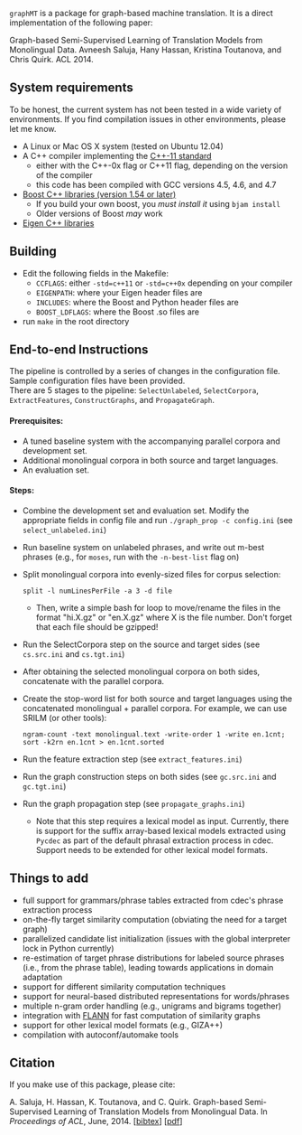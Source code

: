 `graphMT` is a package for graph-based machine translation.  It is a direct implementation of the following paper:

Graph-based Semi-Supervised Learning of Translation Models from Monolingual Data.
Avneesh Saluja, Hany Hassan, Kristina Toutanova, and Chris Quirk.
ACL 2014.

## System requirements

To be honest, the current system has not been tested in a wide variety of environments. If you find compilation issues in other environments, please let me know.  

- A Linux or Mac OS X system (tested on Ubuntu 12.04)
- A C++ compiler implementing the [C++-11 standard](http://www.stroustrup.com/C++11FAQ.html)
    - either with the C++-0x flag or C++11 flag, depending on the version of the compiler
    - this code has been compiled with GCC versions 4.5, 4.6, and 4.7
- [Boost C++ libraries (version 1.54 or later)](http://www.boost.org/)
  	 - If you build your own boost, you _must install it_ using `bjam install`
	 - Older versions of Boost _may_ work
- [Eigen C++ libraries](http://eigen.tuxfamily.org/)

## Building

- Edit the following fields in the Makefile:
  - `CCFLAGS`: either `-std=c++11` or `-std=c++0x` depending on your compiler
  - `EIGENPATH`: where your Eigen header files are
  - `INCLUDES`: where the Boost and Python header files are
  - `BOOST_LDFLAGS`: where the Boost .so files are
- run `make` in the root directory

## End-to-end Instructions

The pipeline is controlled by a series of changes in the configuration file. Sample configuration files have been provided.  
There are 5 stages to the pipeline: `SelectUnlabeled`, `SelectCorpora`, `ExtractFeatures`, `ConstructGraphs`, and `PropagateGraph`. 

#### Prerequisites:
- A tuned baseline system with the accompanying parallel corpora and development set. 
- Additional monolingual corpora in both source and target languages. 
- An evaluation set. 

#### Steps:
- Combine the development set and evaluation set.  Modify the appropriate fields in config file and run `./graph_prop -c config.ini` (see `select_unlabeled.ini`)
- Run baseline system on unlabeled phrases, and write out m-best phrases (e.g., for `moses`, run with the `-n-best-list` flag on)
- Split monolingual corpora into evenly-sized files for corpus selection:

  ```
  split -l numLinesPerFile -a 3 -d file
  ```

  - Then, write a simple bash for loop to move/rename the files in the format "hi.X.gz" or "en.X.gz" where X is the file number. Don't forget that each file should be gzipped!
- Run the SelectCorpora step on the source and target sides (see `cs.src.ini` and `cs.tgt.ini`)
- After obtaining the selected monolingual corpora on both sides, concatenate with the parallel corpora. 
- Create the stop-word list for both source and target languages using the concatenated monolingual + parallel corpora.  For example, we can use SRILM (or other tools):

  ```
  ngram-count -text monolingual.text -write-order 1 -write en.1cnt;
  sort -k2rn en.1cnt > en.1cnt.sorted
  ```

- Run the feature extraction step (see `extract_features.ini`)
- Run the graph construction steps on both sides (see `gc.src.ini` and `gc.tgt.ini`)
- Run the graph propagation step (see `propagate_graphs.ini`)
  - Note that this step requires a lexical model as input.  Currently, there is support for the suffix array-based lexical models extracted using `Pycdec` as part of the default phrasal extraction process in cdec.  Support needs to be extended for other lexical model formats. 

## Things to add

- full support for grammars/phrase tables extracted from cdec's phrase extraction process
- on-the-fly target similarity computation (obviating the need for a target graph)
- parallelized candidate list initialization (issues with the global interpreter lock in Python currently)
- re-estimation of target phrase distributions for labeled source phrases (i.e., from the phrase table), leading towards applications in domain adaptation
- support for different similarity computation techniques
- support for neural-based distributed representations for words/phrases
- multiple n-gram order handling (e.g., unigrams and bigrams together)
- integration with [FLANN](http://www.cs.ubc.ca/research/flann/) for fast computation of similarity graphs
- support for other lexical model formats (e.g., GIZA++)
- compilation with autoconf/automake tools

## Citation

If you make use of this package, please cite:

A. Saluja, H. Hassan, K. Toutanova, and C. Quirk. Graph-based Semi-Supervised Learning of Translation Models from Monolingual Data. In *Proceedings of ACL*, June, 2014. [[bibtex](http://aclweb.org/anthology/P/P14/P14-1064.bib)] [[pdf](http://aclweb.org/anthology/P/P14/P14-1064.pdf)]


